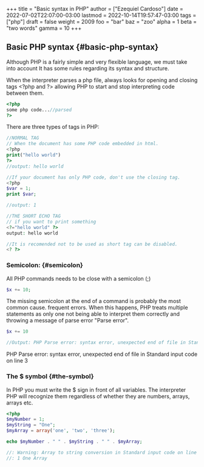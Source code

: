 +++
title = "Basic syntax in PHP"
author = ["Ezequiel Cardoso"]
date = 2022-07-02T22:07:00-03:00
lastmod = 2022-10-14T19:57:47-03:00
tags = ["php"]
draft = false
weight = 2009
foo = "bar"
baz = "zoo"
alpha = 1
beta = "two words"
gamma = 10
+++

## Basic PHP syntax {#basic-php-syntax}

Although PHP is a fairly simple and very flexible language, we must take into account
It has some rules regarding its syntax and structure.

When the interpreter parses a php file, always looks for opening and closing
tags &lt;?php and ?&gt; allowing PHP to start and stop interpreting code between them.

```php
<?php
some php code...//parsed
?>
```

There are three types of tags in PHP:

```php
//NORMAL TAG
// When the document has some PHP code embedded in html.
<?php
print("hello world")
?>
//output: hello world

//If your document has only PHP code, don't use the closing tag.
<?php
$var = 1;
print $var;

//output: 1
```

```php
//THE SHORT ECHO TAG
// if you want to print something
<?="hello world" ?>
output: hello world
```

```php
//It is recomended not to be used as short tag can be disabled.
<? ?>
```


### Semicolon: {#semicolon}

All PHP commands needs to be close with a semicolon (;)

```php
$x += 10;
```

The missing semicolon at the end of a command is probably the most common cause.
frequent errors. When this happens, PHP treats multiple statements as
only one not being able to interpret them correctly and throwing a message of
parse error "Parse error".

```php
$x += 10

//Output: PHP Parse error: syntax error, unexpected end of file in Standard input code on line 3
```

PHP Parse error: syntax error, unexpected end of file in Standard input code on line 3


### The $ symbol {#the-symbol}

In PHP you must write the $ sign in front of all variables. The interpreter
PHP will recognize them regardless of whether they are numbers, arrays,
arrays etc.

```php
<?php
$myNumber = 1;
$myString = "One";
$myArray = array('one', 'two', 'three');

echo $myNumber . " " . $myString . " " . $myArray;

//: Warning: Array to string conversion in Standard input code on line 6
//: 1 One Array
```

[//]: # "Exported with love from a post written in Org mode"
[//]: # "- https://github.com/kaushalmodi/ox-hugo"
